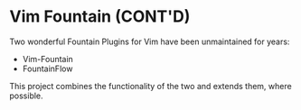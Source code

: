 # Vim Fountain (CONT'D)

Two wonderful Fountain Plugins for Vim have been unmaintained for years:
* Vim-Fountain
* FountainFlow

This project combines the functionality of the two and extends them, where possible.
